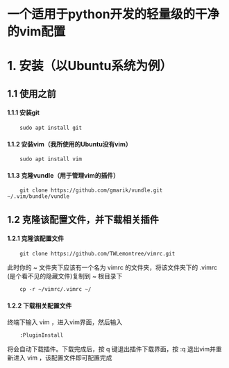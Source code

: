 一个适用于python开发的轻量级的干净的vim配置
======================================
# 1. 安装（以Ubuntu系统为例）
## 1.1 使用之前
#### 1.1.1 安装git
```
    sudo apt install git
```
#### 1.1.2 安装vim（我所使用的Ubuntu没有vim）
```
    sudo apt install vim
```
#### 1.1.3 克隆vundle（用于管理vim的插件）
```
    git clone https://github.com/gmarik/vundle.git ~/.vim/bundle/vundle
```
## 1.2 克隆该配置文件，并下载相关插件
#### 1.2.1 克隆该配置文件
```
    git clone https://github.com/TWLemontree/vimrc.git
```
此时你的 ~ 文件夹下应该有一个名为 vimrc 的文件夹，将该文件夹下的 .vimrc (是个看不见的隐藏文件)复制到 ~ 根目录下
```
    cp -r ~/vimrc/.vimrc ~/
```
#### 1.2.2 下载相关配置文件
终端下输入 vim ，进入vim界面，然后输入
```
    :PluginInstall
```
将会自动下载插件。下载完成后，按 q 键退出插件下载界面，按 :q 退出vim并重新进入 vim ，该配置文件即可配置完成
